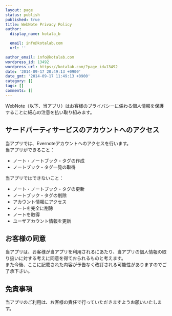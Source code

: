 ```yaml
---
layout: page
status: publish
published: true
title: WebNote Privacy Policy
author:
  display_name: kotala_b

  email: info@kotalab.com
  url: ''

author_email: info@kotalab.com
wordpress_id: 13492
wordpress_url: https://kotalab.com/?page_id=13492
date: '2014-09-17 20:49:13 +0900'
date_gmt: '2014-09-17 11:49:13 +0900'
category: []
tags: []
comments: []
---
```

<p>WebNote（以下、当アプリ）はお客様のプライバシーに係わる個人情報を保護することに細心の注意を払い取り組みます。</p>
<h2>サードパーティサービスのアカウントへのアクセス</h2>
<p>当アプリでは、Evernoteアカウントへのアクセスを行います。<br />
当アプリができること：</p>
<ul>
<li>ノート・ノートブック・タグの作成</li>
<li>ノートブック・タグ一覧の取得</li>
</ul>
<p>当アプリではできないこと：</p>
<ul>
<li>ノート・ノートブック・タグの更新</li>
<li>ノートブック・タグの削除</li>
<li>アカウント情報にアクセス</li>
<li>ノートを完全に削除</li>
<li>ノートを取得</li>
<li>ユーザアカウント情報を更新</li>
</ul>
<h2 class="landing">お客様の同意</h2>
<p>当アプリは、お客様が当アプリを利用されるにあたり、当アプリの個人情報の取り扱いに対する考えに同意を得ておられるものと考えます。<br />
また今後、ここに記載された内容が予告なく改訂される可能性がありますのでご了承下さい。</p>
<h2 class="landing">免責事項</h2>
<p>当アプリのご利用は、お客様の責任で行っていただきますようお願いいたします。</p>
